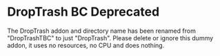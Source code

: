 ﻿# DropTrash BC Deprecated

The DropTrash addon and directory name has been renamed from 
"DropTrashTBC" to just "DropTrash". Please delete or ignore this 
dummy addon, it uses no resources, no CPU and does nothing.

